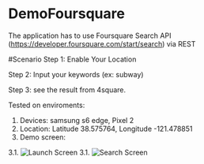 # DemoFoursquare
The application has to use Foursquare Search API (https://developer.foursquare.com/start/search) via REST

#Scenario
Step 1: Enable Your Location

Step 2: Input your keywords (ex: subway)

Step 3: see the result from 4square.

Tested on enviroments: 

1. Devices: samsung s6 edge, Pixel 2
2. Location: Latitude	38.575764, Longitude	-121.478851
3. Demo screen:

3.1. ![Launch Screen](https://i.imgur.com/ijnnSYl.png)
3.1. ![Search Screen](https://i.imgur.com/dDow3SL.png)



